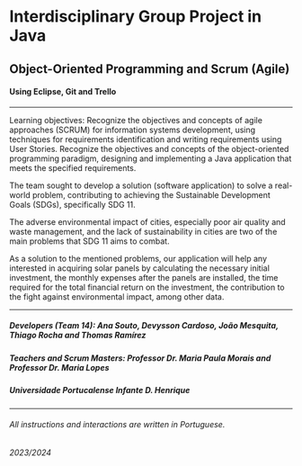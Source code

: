 # Interdisciplinary Group Project in Java

## Object-Oriented Programming and Scrum (Agile)

#### Using Eclipse, Git and Trello

***

Learning objectives: Recognize the objectives and concepts of agile approaches (SCRUM) for information systems development, using techniques for requirements identification and writing requirements using User Stories.
Recognize the objectives and concepts of the object-oriented programming paradigm, designing and implementing a Java application that meets the specified requirements.

The team sought to develop a solution (software application) to solve a real-world problem, contributing to achieving the Sustainable Development Goals (SDGs), specifically SDG 11.

The adverse environmental impact of cities, especially poor air quality and waste management, and the lack of sustainability in cities are two of the main problems that SDG 11 aims to combat.

As a solution to the mentioned problems, our application will help any interested in acquiring solar panels by calculating the necessary initial investment, the monthly expenses after the panels are installed, the time required for the total financial return on the investment, the contribution to the fight against environmental impact, among other data.

***

##### Developers (Team 14): Ana Souto, Devysson Cardoso, João Mesquita, Thiago Rocha and Thomas Ramírez

##### Teachers and Scrum Masters: Professor Dr. Maria Paula Morais and Professor Dr. Maria Lopes

##### Universidade Portucalense Infante D. Henrique

***

###### All instructions and interactions are written in Portuguese.

###### 2023/2024
